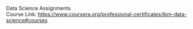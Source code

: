 Data Science Assignments<br>
Course Link: https://www.coursera.org/professional-certificates/ibm-data-science#courses
